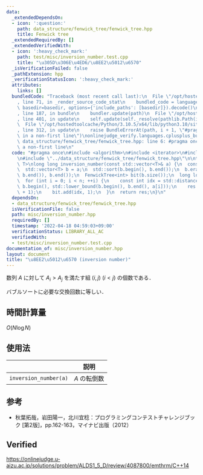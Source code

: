 ```yaml
---
data:
  _extendedDependsOn:
  - icon: ':question:'
    path: data_structure/fenwick_tree/fenwick_tree.hpp
    title: Fenwick tree
  _extendedRequiredBy: []
  _extendedVerifiedWith:
  - icon: ':heavy_check_mark:'
    path: test/misc/inversion_number.test.cpp
    title: "\u305D\u306E\u4ED6/\u8EE2\u5012\u6570"
  _isVerificationFailed: false
  _pathExtension: hpp
  _verificationStatusIcon: ':heavy_check_mark:'
  attributes:
    links: []
  bundledCode: "Traceback (most recent call last):\n  File \"/opt/hostedtoolcache/Python/3.10.5/x64/lib/python3.10/site-packages/onlinejudge_verify/documentation/build.py\"\
    , line 71, in _render_source_code_stat\n    bundled_code = language.bundle(stat.path,\
    \ basedir=basedir, options={'include_paths': [basedir]}).decode()\n  File \"/opt/hostedtoolcache/Python/3.10.5/x64/lib/python3.10/site-packages/onlinejudge_verify/languages/cplusplus.py\"\
    , line 187, in bundle\n    bundler.update(path)\n  File \"/opt/hostedtoolcache/Python/3.10.5/x64/lib/python3.10/site-packages/onlinejudge_verify/languages/cplusplus_bundle.py\"\
    , line 401, in update\n    self.update(self._resolve(pathlib.Path(included), included_from=path))\n\
    \  File \"/opt/hostedtoolcache/Python/3.10.5/x64/lib/python3.10/site-packages/onlinejudge_verify/languages/cplusplus_bundle.py\"\
    , line 312, in update\n    raise BundleErrorAt(path, i + 1, \"#pragma once found\
    \ in a non-first line\")\nonlinejudge_verify.languages.cplusplus_bundle.BundleErrorAt:\
    \ data_structure/fenwick_tree/fenwick_tree.hpp: line 6: #pragma once found in\
    \ a non-first line\n"
  code: "#pragma once\n#include <algorithm>\n#include <iterator>\n#include <vector>\n\
    \n#include \"../data_structure/fenwick_tree/fenwick_tree.hpp\"\n\ntemplate <typename\
    \ T>\nlong long inversion_number(const std::vector<T>& a) {\n  const int n = a.size();\n\
    \  std::vector<T> b = a;\n  std::sort(b.begin(), b.end());\n  b.erase(std::unique(b.begin(),\
    \ b.end()), b.end());\n  FenwickTree<int> bit(b.size());\n  long long res = 0;\n\
    \  for (int i = 0; i < n; ++i) {\n    const int idx = std::distance(\n       \
    \ b.begin(), std::lower_bound(b.begin(), b.end(), a[i]));\n    res += i - bit.sum(idx\
    \ + 1);\n    bit.add(idx, 1);\n  }\n  return res;\n}\n"
  dependsOn:
  - data_structure/fenwick_tree/fenwick_tree.hpp
  isVerificationFile: false
  path: misc/inversion_number.hpp
  requiredBy: []
  timestamp: '2022-04-18 04:59:03+09:00'
  verificationStatus: LIBRARY_ALL_AC
  verifiedWith:
  - test/misc/inversion_number.test.cpp
documentation_of: misc/inversion_number.hpp
layout: document
title: "\u8EE2\u5012\u6570 (inversion number)"
---
```


数列 $A$ に対して $A_i > A_j$ を満たす組 $(i, j)$ ($i < j$) の個数である．

バブルソートに必要な交換回数に等しい．


## 時間計算量

$O(N\log{N})$


## 使用法

||説明|
|:--:|:--:|
|`inversion_number(a)`|$A$ の転倒数|


## 参考

- 秋葉拓哉，岩田陽一，北川宜稔：プログラミングコンテストチャレンジブック \[第2版\]，pp.162-163，マイナビ出版（2012）


## Verified

https://onlinejudge.u-aizu.ac.jp/solutions/problem/ALDS1_5_D/review/4087800/emthrm/C++14
